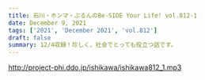 ```yaml
---
title: 石川・ホンマ・ぶるんのBe-SIDE Your Life! vol.812-1
date: December 9, 2021
tags: ['2021', 'December 2021', 'vol.812']
draft: false
summary: 12/4収録！珍しく、社会でとっても役立つ話です。
---
```


http://project-phi.ddo.jp/ishikawa/ishikawa812_1.mp3